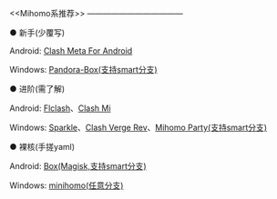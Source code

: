 <<Mihomo系推荐>>
————————————

● 新手(少覆写)

Android: [Clash Meta For Android](https://github.com/MetaCubeX/ClashMetaForAndroid)

Windows: [Pandora-Box(支持smart分支)](https://github.com/snakem982/Pandora-Box)

● 进阶(需了解)

Android: [Flclash](https://github.com/chen08209/FlClash)、[Clash Mi](https://github.com/KaringX/clashmi)

Windows: [Sparkle](https://github.com/xishang0128/sparkle/releases)、[Clash Verge Rev](https://github.com/clash-verge-rev/clash-verge-rev)、[Mihomo Party(支持smart分支)](https://github.com/mihomo-party-org/mihomo-party)

● 裸核(手搓yaml)

Android: [Box(Magisk,支持smart分支)](https://github.com/boxproxy/box)

Windows: [minihomo(任意分支)](https://github.com/bestruirui/minihomo)
